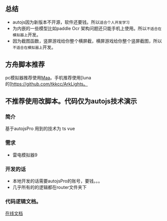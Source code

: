 ## 总结
- autojs因为新版本不开源，软件还要钱。所以`适合个人开发学习`
- 为内嵌的一些模型比如paddle Ocr 架构问题还只能手机上使用。所以`不适合在模拟器上`开发。
- 因为截图函数，竖屏游戏给你整个横屏截，横屏游戏给你整个竖屏截图，所以`不适合在模拟器上`开发。

## 方舟脚本推荐
pc模拟器推荐使用[Maa](https://github.com/MaaAssistantArknights/MaaAssistantArknights)。手机推荐使用[luna的]https://github.com/tkkcc/ArkLights。

## 不推荐使用改脚本。代码仅为autojs技术演示

### 简介
基于autojsPro 用到的技术为 ts vue 

### 需求
- 雷电模拟器9

### 开发的话

- 本地开发的话需要autojsPro的账号，要钱。。。
- 几乎所有的的逻辑都在router文件夹下

### 代码逻辑文档。
[在线文档]( https://leonproj.gitee.io/autojs-arknights-ts-doc)

